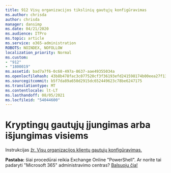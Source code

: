 ```yaml
---
title: 912 Visų organizacijos tikslinių gautųjų konfigūravimas
ms.author: chrisda
author: chrisda
manager: dansimp
ms.date: 04/21/2020
ms.audience: ITPro
ms.topic: article
ms.service: o365-administration
ROBOTS: NOINDEX, NOFOLLOW
localization_priority: Normal
ms.custom:
- "912"
- "1800019"
ms.assetid: bad7a7f6-0c68-497a-8637-aae49355034a
ms.openlocfilehash: 43b8b478fac3c077520cf3f36193efd241598174b00eea27f13861de1a140954
ms.sourcegitcommit: b5f7da89a650d2915dc652449623c78be6247175
ms.translationtype: MT
ms.contentlocale: lt-LT
ms.lasthandoff: 08/05/2021
ms.locfileid: "54044600"
---
```

# <a name="turn-focused-inbox-on-or-off-for-everyone"></a>Kryptingų gautųjų įjungimas arba išjungimas visiems

Instrukcijas [žr. Visų organizacijos klientų gautųjų konfigūravimas.](https://docs.microsoft.com/microsoft-365/admin/setup/configure-focused-inbox)

**Pastaba:** šiai procedūrai reikia Exchange Online "PowerShell". Ar norite tai padaryti "Microsoft 365" administravimo centras? [Balsuoju čia!](https://go.microsoft.com/fwlink/p/?linkid=862489)
